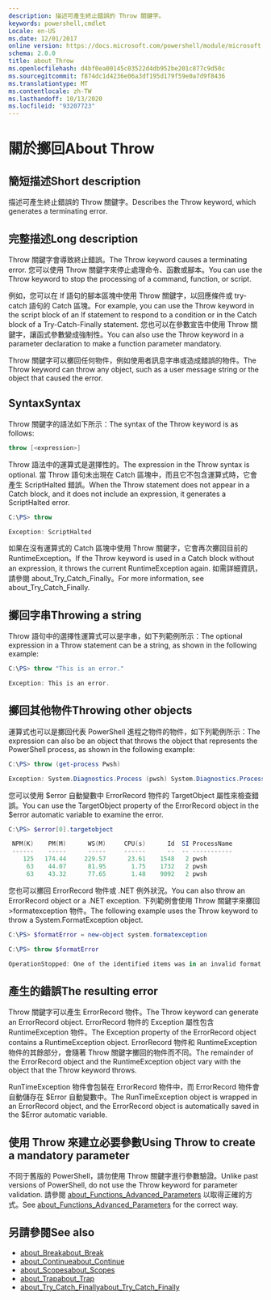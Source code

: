 ```yaml
---
description: 描述可產生終止錯誤的 Throw 關鍵字。
keywords: powershell,cmdlet
Locale: en-US
ms.date: 12/01/2017
online version: https://docs.microsoft.com/powershell/module/microsoft.powershell.core/about/about_throw?view=powershell-7&WT.mc_id=ps-gethelp
schema: 2.0.0
title: about_Throw
ms.openlocfilehash: d4bf0ea00145c03522d4db952be201c877c9d50c
ms.sourcegitcommit: f874dc1d4236e06a3df195d179f59e0a7d9f8436
ms.translationtype: MT
ms.contentlocale: zh-TW
ms.lasthandoff: 10/13/2020
ms.locfileid: "93207723"
---
```

# <a name="about-throw"></a><span data-ttu-id="405e7-104">關於擲回</span><span class="sxs-lookup"><span data-stu-id="405e7-104">About Throw</span></span>

## <a name="short-description"></a><span data-ttu-id="405e7-105">簡短描述</span><span class="sxs-lookup"><span data-stu-id="405e7-105">Short description</span></span>
<span data-ttu-id="405e7-106">描述可產生終止錯誤的 Throw 關鍵字。</span><span class="sxs-lookup"><span data-stu-id="405e7-106">Describes the Throw keyword, which generates a terminating error.</span></span>

## <a name="long-description"></a><span data-ttu-id="405e7-107">完整描述</span><span class="sxs-lookup"><span data-stu-id="405e7-107">Long description</span></span>

<span data-ttu-id="405e7-108">Throw 關鍵字會導致終止錯誤。</span><span class="sxs-lookup"><span data-stu-id="405e7-108">The Throw keyword causes a terminating error.</span></span> <span data-ttu-id="405e7-109">您可以使用 Throw 關鍵字來停止處理命令、函數或腳本。</span><span class="sxs-lookup"><span data-stu-id="405e7-109">You can use the Throw keyword to stop the processing of a command, function, or script.</span></span>

<span data-ttu-id="405e7-110">例如，您可以在 If 語句的腳本區塊中使用 Throw 關鍵字，以回應條件或 try-catch 語句的 Catch 區塊。</span><span class="sxs-lookup"><span data-stu-id="405e7-110">For example, you can use the Throw keyword in the script block of an If statement to respond to a condition or in the Catch block of a Try-Catch-Finally statement.</span></span> <span data-ttu-id="405e7-111">您也可以在參數宣告中使用 Throw 關鍵字，讓函式參數變成強制性。</span><span class="sxs-lookup"><span data-stu-id="405e7-111">You can also use the Throw keyword in a parameter declaration to make a function parameter mandatory.</span></span>

<span data-ttu-id="405e7-112">Throw 關鍵字可以擲回任何物件，例如使用者訊息字串或造成錯誤的物件。</span><span class="sxs-lookup"><span data-stu-id="405e7-112">The Throw keyword can throw any object, such as a user message string or the object that caused the error.</span></span>

## <a name="syntax"></a><span data-ttu-id="405e7-113">Syntax</span><span class="sxs-lookup"><span data-stu-id="405e7-113">Syntax</span></span>

<span data-ttu-id="405e7-114">Throw 關鍵字的語法如下所示：</span><span class="sxs-lookup"><span data-stu-id="405e7-114">The syntax of the Throw keyword is as follows:</span></span>

```powershell
throw [<expression>]
```

<span data-ttu-id="405e7-115">Throw 語法中的運算式是選擇性的。</span><span class="sxs-lookup"><span data-stu-id="405e7-115">The expression in the Throw syntax is optional.</span></span> <span data-ttu-id="405e7-116">當 Throw 語句未出現在 Catch 區塊中，而且它不包含運算式時，它會產生 ScriptHalted 錯誤。</span><span class="sxs-lookup"><span data-stu-id="405e7-116">When the Throw statement does not appear in a Catch block, and it does not include an expression, it generates a ScriptHalted error.</span></span>

```powershell
C:\PS> throw

Exception: ScriptHalted
```

<span data-ttu-id="405e7-117">如果在沒有運算式的 Catch 區塊中使用 Throw 關鍵字，它會再次擲回目前的 RuntimeException。</span><span class="sxs-lookup"><span data-stu-id="405e7-117">If the Throw keyword is used in a Catch block without an expression, it throws the current RuntimeException again.</span></span> <span data-ttu-id="405e7-118">如需詳細資訊，請參閱 about_Try_Catch_Finally。</span><span class="sxs-lookup"><span data-stu-id="405e7-118">For more information, see about_Try_Catch_Finally.</span></span>

## <a name="throwing-a-string"></a><span data-ttu-id="405e7-119">擲回字串</span><span class="sxs-lookup"><span data-stu-id="405e7-119">Throwing a string</span></span>

<span data-ttu-id="405e7-120">Throw 語句中的選擇性運算式可以是字串，如下列範例所示：</span><span class="sxs-lookup"><span data-stu-id="405e7-120">The optional expression in a Throw statement can be a string, as shown in the following example:</span></span>

```powershell
C:\PS> throw "This is an error."

Exception: This is an error.
```

## <a name="throwing-other-objects"></a><span data-ttu-id="405e7-121">擲回其他物件</span><span class="sxs-lookup"><span data-stu-id="405e7-121">Throwing other objects</span></span>

<span data-ttu-id="405e7-122">運算式也可以是擲回代表 PowerShell 進程之物件的物件，如下列範例所示：</span><span class="sxs-lookup"><span data-stu-id="405e7-122">The expression can also be an object that throws the object that represents the PowerShell process, as shown in the following example:</span></span>

```powershell
C:\PS> throw (get-process Pwsh)

Exception: System.Diagnostics.Process (pwsh) System.Diagnostics.Process (pwsh) System.Diagnostics.Process (pwsh)
```

<span data-ttu-id="405e7-123">您可以使用 $error 自動變數中 ErrorRecord 物件的 TargetObject 屬性來檢查錯誤。</span><span class="sxs-lookup"><span data-stu-id="405e7-123">You can use the TargetObject property of the ErrorRecord object in the $error automatic variable to examine the error.</span></span>

```powershell
C:\PS> $error[0].targetobject

 NPM(K)    PM(M)      WS(M)     CPU(s)      Id  SI ProcessName
 ------    -----      -----     ------      --  -- -----------
    125   174.44     229.57      23.61    1548   2 pwsh
     63    44.07      81.95       1.75    1732   2 pwsh
     63    43.32      77.65       1.48    9092   2 pwsh
```

<span data-ttu-id="405e7-124">您也可以擲回 ErrorRecord 物件或 .NET 例外狀況。</span><span class="sxs-lookup"><span data-stu-id="405e7-124">You can also throw an ErrorRecord object or a .NET exception.</span></span> <span data-ttu-id="405e7-125">下列範例會使用 Throw 關鍵字來擲回 >formatexception 物件。</span><span class="sxs-lookup"><span data-stu-id="405e7-125">The following example uses the Throw keyword to throw a System.FormatException object.</span></span>

```powershell
C:\PS> $formatError = new-object system.formatexception

C:\PS> throw $formatError

OperationStopped: One of the identified items was in an invalid format.
```

## <a name="the-resulting-error"></a><span data-ttu-id="405e7-126">產生的錯誤</span><span class="sxs-lookup"><span data-stu-id="405e7-126">The resulting error</span></span>

<span data-ttu-id="405e7-127">Throw 關鍵字可以產生 ErrorRecord 物件。</span><span class="sxs-lookup"><span data-stu-id="405e7-127">The Throw keyword can generate an ErrorRecord object.</span></span> <span data-ttu-id="405e7-128">ErrorRecord 物件的 Exception 屬性包含 RuntimeException 物件。</span><span class="sxs-lookup"><span data-stu-id="405e7-128">The Exception property of the ErrorRecord object contains a RuntimeException object.</span></span> <span data-ttu-id="405e7-129">ErrorRecord 物件和 RuntimeException 物件的其餘部分，會隨著 Throw 關鍵字擲回的物件而不同。</span><span class="sxs-lookup"><span data-stu-id="405e7-129">The remainder of the ErrorRecord object and the RuntimeException object vary with the object that the Throw keyword throws.</span></span>

<span data-ttu-id="405e7-130">RunTimeException 物件會包裝在 ErrorRecord 物件中，而 ErrorRecord 物件會自動儲存在 $Error 自動變數中。</span><span class="sxs-lookup"><span data-stu-id="405e7-130">The RunTimeException object is wrapped in an ErrorRecord object, and the ErrorRecord object is automatically saved in the $Error automatic variable.</span></span>

## <a name="using-throw-to-create-a-mandatory-parameter"></a><span data-ttu-id="405e7-131">使用 Throw 來建立必要參數</span><span class="sxs-lookup"><span data-stu-id="405e7-131">Using Throw to create a mandatory parameter</span></span>

<span data-ttu-id="405e7-132">不同于舊版的 PowerShell，請勿使用 Throw 關鍵字進行參數驗證。</span><span class="sxs-lookup"><span data-stu-id="405e7-132">Unlike past versions of PowerShell, do not use the Throw keyword for parameter validation.</span></span> <span data-ttu-id="405e7-133">請參閱 [about_Functions_Advanced_Parameters](about_Functions_Advanced_Parameters.md) 以取得正確的方式。</span><span class="sxs-lookup"><span data-stu-id="405e7-133">See [about_Functions_Advanced_Parameters](about_Functions_Advanced_Parameters.md) for the correct way.</span></span>

## <a name="see-also"></a><span data-ttu-id="405e7-134">另請參閱</span><span class="sxs-lookup"><span data-stu-id="405e7-134">See also</span></span>

- [<span data-ttu-id="405e7-135">about_Break</span><span class="sxs-lookup"><span data-stu-id="405e7-135">about_Break</span></span>](about_Break.md)
- [<span data-ttu-id="405e7-136">about_Continue</span><span class="sxs-lookup"><span data-stu-id="405e7-136">about_Continue</span></span>](about_Continue.md)
- [<span data-ttu-id="405e7-137">about_Scopes</span><span class="sxs-lookup"><span data-stu-id="405e7-137">about_Scopes</span></span>](about_Scopes.md)
- [<span data-ttu-id="405e7-138">about_Trap</span><span class="sxs-lookup"><span data-stu-id="405e7-138">about_Trap</span></span>](about_Trap.md)
- [<span data-ttu-id="405e7-139">about_Try_Catch_Finally</span><span class="sxs-lookup"><span data-stu-id="405e7-139">about_Try_Catch_Finally</span></span>](about_Try_Catch_Finally.md)
